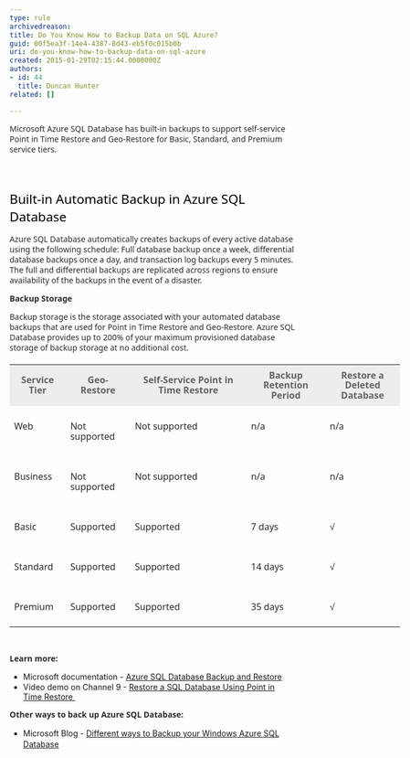 ```yaml
---
type: rule
archivedreason: 
title: Do You Know How to Backup Data on SQL Azure?
guid: 00f5ea3f-14e4-4387-8d43-eb5f0c015b0b
uri: do-you-know-how-to-backup-data-on-sql-azure
created: 2015-01-29T02:15:44.0000000Z
authors:
- id: 44
  title: Duncan Hunter
related: []

---
```



<p><span style="color&#58;#2a2a2a;font-family&#58;'segoe ui', helvetica, garuda, arial, sans-serif;line-height&#58;18px;">Microsoft Azure SQL Database has built-in backups to support self-service Point in Time Restore and Geo-Restore for Basic, Standard, and Premium service tiers.</span></p>
<br><excerpt class='endintro'></excerpt><br>
<p>​<a class="LW_CollapsibleArea_TitleAhref" role="button" title="Collapse" style="color&#58;#000000;font-family&#58;'segoe ui semibold', 'segoe ui', 'lucida grande', verdana, arial, helvetica, sans-serif;font-size&#58;18px;line-height&#58;normal;outline&#58;none;"><span class="LW_CollapsibleArea_Title" style="font-size&#58;1.25em;line-height&#58;1.4em;display&#58;inline !important;">Built-in Automatic Backup in Azure SQL Database</span></a></p><p><a class="LW_CollapsibleArea_TitleAhref" role="button" title="Collapse" style="color&#58;#000000;font-family&#58;'segoe ui semibold', 'segoe ui', 'lucida grande', verdana, arial, helvetica, sans-serif;font-size&#58;18px;line-height&#58;normal;outline&#58;none;"><span class="LW_CollapsibleArea_Title" style="font-size&#58;1.25em;line-height&#58;1.4em;display&#58;inline !important;"></span></a><span style="color&#58;#2a2a2a;line-height&#58;18px;font-family&#58;'segoe ui', helvetica, garuda, arial, sans-serif;">Azure SQL Database automatically creates backups of every active database using the following schedule&#58; Full database backup once a week, differential database backups once a day, and transaction log backups every 5 minutes. The full and differential backups are replicated across regions to ensure availability of the backups in the event of a disaster.</span></p><p><span style="color&#58;#2a2a2a;line-height&#58;18px;font-family&#58;'segoe ui', helvetica, garuda, arial, sans-serif;"></span><strong style="color&#58;#2a2a2a;line-height&#58;18px;font-family&#58;'segoe ui', helvetica, garuda, arial, sans-serif;">Backup Storage</strong></p><p><span style="color&#58;#2a2a2a;line-height&#58;18px;font-family&#58;'segoe ui', helvetica, garuda, arial, sans-serif;">Backup storage is the storage associated with your automated database backups that are used for Point in Time Restore and Geo-Restore. Azure SQL Database provides up to 200% of your maximum provisioned database storage of backup storage at no additional cost.​</span></p><p><span style="color&#58;#2a2a2a;line-height&#58;18px;font-family&#58;'segoe ui', helvetica, garuda, arial, sans-serif;"></span></p><table style="margin-bottom&#58;14px;margin-top&#58;20px;width&#58;684px;color&#58;#000000;font-family&#58;'segoe ui', helvetica, garuda, arial, sans-serif;line-height&#58;17.5499992370605px;"><tbody><tr><th style="padding&#58;10px 8px;color&#58;#636363;background-color&#58;#ededed;">Service Tier</th><th style="padding&#58;10px 8px;color&#58;#636363;background-color&#58;#ededed;">Geo-Restore</th><th style="padding&#58;10px 8px;color&#58;#636363;background-color&#58;#ededed;">Self-Service Point in Time Restore</th><th style="padding&#58;10px 8px;color&#58;#636363;width&#58;122px;background-color&#58;#ededed;">Backup Retention Period</th><th style="padding&#58;10px 8px;color&#58;#636363;width&#58;115px;background-color&#58;#ededed;">Restore a Deleted Database</th></tr><tr><td style="padding&#58;10px 8px;color&#58;#2a2a2a;vertical-align&#58;top;"><p style="line-height&#58;18px;">Web</p></td><td style="padding&#58;10px 8px;color&#58;#2a2a2a;vertical-align&#58;top;"><p style="line-height&#58;18px;">Not supported</p></td><td style="padding&#58;10px 8px;color&#58;#2a2a2a;vertical-align&#58;top;"><p style="line-height&#58;18px;">Not supported</p></td><td style="padding&#58;10px 8px;color&#58;#2a2a2a;vertical-align&#58;top;"><p style="line-height&#58;18px;">n/a</p></td><td style="padding&#58;10px 8px;color&#58;#2a2a2a;vertical-align&#58;top;"><p style="line-height&#58;18px;">n/a</p></td></tr><tr><td style="padding&#58;10px 8px;color&#58;#2a2a2a;vertical-align&#58;top;"><p style="line-height&#58;18px;">Business</p></td><td style="padding&#58;10px 8px;color&#58;#2a2a2a;vertical-align&#58;top;"><p style="line-height&#58;18px;">Not supported</p></td><td style="padding&#58;10px 8px;color&#58;#2a2a2a;vertical-align&#58;top;"><p style="line-height&#58;18px;">Not supported</p></td><td style="padding&#58;10px 8px;color&#58;#2a2a2a;vertical-align&#58;top;"><p style="line-height&#58;18px;">n/a</p></td><td style="padding&#58;10px 8px;color&#58;#2a2a2a;vertical-align&#58;top;"><p style="line-height&#58;18px;">n/a</p></td></tr><tr><td style="padding&#58;10px 8px;color&#58;#2a2a2a;vertical-align&#58;top;"><p style="line-height&#58;18px;">Basic</p></td><td style="padding&#58;10px 8px;color&#58;#2a2a2a;vertical-align&#58;top;"><p style="line-height&#58;18px;">Supported</p></td><td style="padding&#58;10px 8px;color&#58;#2a2a2a;vertical-align&#58;top;"><p style="line-height&#58;18px;">Supported</p></td><td style="padding&#58;10px 8px;color&#58;#2a2a2a;vertical-align&#58;top;"><p style="line-height&#58;18px;">7 days</p></td><td style="padding&#58;10px 8px;color&#58;#2a2a2a;vertical-align&#58;top;"><p style="line-height&#58;18px;">√</p></td></tr><tr><td style="padding&#58;10px 8px;color&#58;#2a2a2a;vertical-align&#58;top;"><p style="line-height&#58;18px;">Standard</p></td><td style="padding&#58;10px 8px;color&#58;#2a2a2a;vertical-align&#58;top;"><p style="line-height&#58;18px;">Supported</p></td><td style="padding&#58;10px 8px;color&#58;#2a2a2a;vertical-align&#58;top;"><p style="line-height&#58;18px;">Supported</p></td><td style="padding&#58;10px 8px;color&#58;#2a2a2a;vertical-align&#58;top;"><p style="line-height&#58;18px;">14 days</p></td><td style="padding&#58;10px 8px;color&#58;#2a2a2a;vertical-align&#58;top;"><p style="line-height&#58;18px;">√</p></td></tr><tr><td style="padding&#58;10px 8px;color&#58;#2a2a2a;vertical-align&#58;top;"><p style="line-height&#58;18px;">Premium</p></td><td style="padding&#58;10px 8px;color&#58;#2a2a2a;vertical-align&#58;top;"><p style="line-height&#58;18px;">Supported</p></td><td style="padding&#58;10px 8px;color&#58;#2a2a2a;vertical-align&#58;top;"><p style="line-height&#58;18px;">Supported</p></td><td style="padding&#58;10px 8px;color&#58;#2a2a2a;vertical-align&#58;top;"><p style="line-height&#58;18px;">35 days</p></td><td style="padding&#58;10px 8px;color&#58;#2a2a2a;vertical-align&#58;top;"><p style="line-height&#58;18px;">√</p></td></tr></tbody></table><p><span style="color&#58;#2a2a2a;line-height&#58;18px;font-family&#58;'segoe ui', helvetica, garuda, arial, sans-serif;"><br></span></p><p><span style="color&#58;#2a2a2a;line-height&#58;18px;font-family&#58;'segoe ui', helvetica, garuda, arial, sans-serif;"><strong>Learn more&#58;</strong><br></span></p><ul><li><span style="line-height&#58;18px;">​Microsoft documentation -&#160;</span><a href="https&#58;//msdn.microsoft.com/en-us/library/azure/jj650016.aspx">Azure SQL Database Backup and Restore​​</a><br></li><li>Video demo on Channel 9 -&#160;<a href="http&#58;//channel9.msdn.com/Blogs/Windows-Azure/Restore-a-SQL-Database-Using-Point-in-Time-Restore">Restore a SQL Database Using Point in Time&#160;Restore​&#160;</a></li></ul><p></p><p><span style="color&#58;#2a2a2a;line-height&#58;18px;font-family&#58;'segoe ui', helvetica, garuda, arial, sans-serif;"><strong>Other ways to back up Azure SQL Database&#58;<br></strong></span></p><ul><li><span style="line-height&#58;20px;">​Microsoft Blog -&#160;</span><span style="line-height&#58;20px;"><a href="http&#58;//blogs.msdn.com/b/mast/archive/2013/03/04/different-ways-to-backup-your-windows-azure-sql-database.aspx">Different ways to Backup your Windows Azure SQL Database​</a></span><br></li></ul><p><span style="color&#58;#2a2a2a;line-height&#58;18px;font-family&#58;'segoe ui', helvetica, garuda, arial, sans-serif;"><strong><br></strong></span></p>


